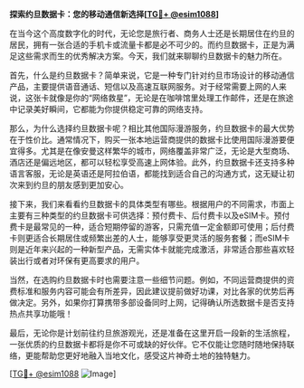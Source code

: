 **探索约旦数据卡：您的移动通信新选择[[TG💪+ @esim1088](https://t.me/s/esim1088)]**

在当今这个高度数字化的时代，无论您是旅行者、商务人士还是长期居住在约旦的居民，拥有一张合适的手机卡或流量卡都是必不可少的。而约旦数据卡，正是为满足这些需求而生的优秀解决方案。今天，我们就来聊聊约旦数据卡的魅力所在。

首先，什么是约旦数据卡？简单来说，它是一种专门针对约旦市场设计的移动通信产品，主要提供语音通话、短信以及高速互联网服务。对于经常需要上网的人来说，这张卡就像是你的“网络救星”，无论是在咖啡馆里处理工作邮件，还是在旅途中记录美好瞬间，它都能为你提供稳定可靠的网络支持。

那么，为什么选择约旦数据卡呢？相比其他国际漫游服务，约旦数据卡的最大优势在于性价比。通常情况下，购买一张本地运营商提供的数据卡比使用国际漫游要便宜得多。尤其是在像安曼这样繁华的城市，网络覆盖非常广泛，无论是大型商场、酒店还是偏远地区，都可以轻松享受高速上网体验。此外，约旦数据卡还支持多种语言客服，无论是英语还是阿拉伯语，都能找到适合自己的沟通方式，这无疑让初次来到约旦的朋友感到更加安心。

接下来，我们来看看约旦数据卡的具体类型有哪些。根据用户的不同需求，市面上主要有三种类型的约旦数据卡可供选择：预付费卡、后付费卡以及eSIM卡。预付费卡是最常见的一种，适合短期停留的游客，只需充值一定金额即可使用；后付费卡则更适合长期居住或频繁出差的人士，能够享受更灵活的服务套餐；而eSIM卡则是近年来兴起的一种新型产品，无需实体卡就能完成激活，非常适合那些喜欢轻装出行或者对环保有更高要求的用户。

当然，在选购约旦数据卡时也需要注意一些细节问题。例如，不同运营商提供的资费标准和服务内容可能会有所差异，因此建议提前做好功课，对比各家的优势后再做决定。另外，如果你打算携带多部设备同时上网，记得确认所选数据卡是否支持热点共享功能哦！

最后，无论你是计划前往约旦旅游观光，还是准备在这里开启一段新的生活旅程，一张优质的约旦数据卡都将是你不可或缺的好伙伴。它不仅能让您随时随地保持联络，更能帮助您更好地融入当地文化，感受这片神奇土地的独特魅力。

[[TG💪+ @esim1088](https://t.me/s/esim1088) ![Image](https://i.postimg.cc/4NQfJmqS/Snipaste-2025-05-13-00-14-12.png)]